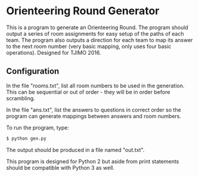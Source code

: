 # Orienteering Round Generator
This is a program to generate an Orienteering Round.  The program should output a series of room assignments for easy setup of the paths of each team.  The program also outputs a direction for each team to map its answer to the next room number (very basic mapping, only uses four basic operations).  Designed for TJIMO 2016.

## Configuration

In the file "rooms.txt", list all room numbers to be used in the generation.  This can be sequential or out of order - they will be in order before scrambling.

In the file "ans.txt", list the answers to questions in correct order so the program can generate mappings between answers and room numbers.

To run the program, type:

```bash
$ python gen.py
```

The output should be produced in a file named "out.txt".

This program is designed for Python 2 but aside from print statements should be compatible with Python 3 as well.
